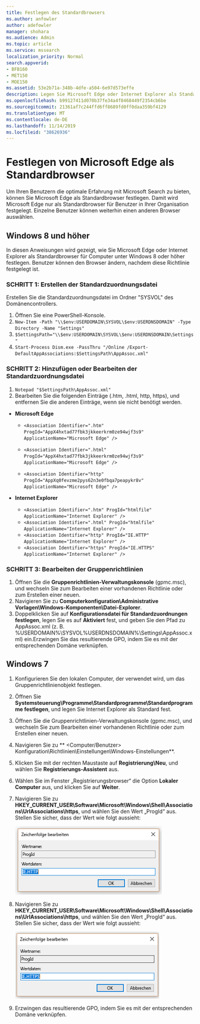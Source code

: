 ```yaml
---
title: Festlegen des Standardbrowsers
ms.author: anfowler
author: adefowler
manager: shohara
ms.audience: Admin
ms.topic: article
ms.service: mssearch
localization_priority: Normal
search.appverid:
- BFB160
- MET150
- MOE150
ms.assetid: 53e2b71a-348b-4dfe-a504-6e97d573effe
description: Legen Sie Microsoft Edge oder Internet Explorer als Standardbrowser für Microsoft Search-Benutzer fest.
ms.openlocfilehash: b99127411d070b37fe34a4f8468449f2354cb6be
ms.sourcegitcommit: 21361af7c244ffd6ff8689fd0ff0daa359bf4129
ms.translationtype: MT
ms.contentlocale: de-DE
ms.lasthandoff: 11/14/2019
ms.locfileid: "38626936"
---
```

# <a name="make-microsoft-edge-the-default-browser"></a>Festlegen von Microsoft Edge als Standardbrowser
  
Um Ihren Benutzern die optimale Erfahrung mit Microsoft Search zu bieten, können Sie Microsoft Edge als Standardbrowser festlegen. Damit wird Microsoft Edge nur als Standardbrowser für Benutzer in Ihrer Organisation festgelegt. Einzelne Benutzer können weiterhin einen anderen Browser auswählen.
  
  
## <a name="windows-8-and-later"></a>Windows 8 und höher

In diesen Anweisungen wird gezeigt, wie Sie Microsoft Edge oder Internet Explorer als Standardbrowser für Computer unter Windows 8 oder höher festlegen. Benutzer können den Browser ändern, nachdem diese Richtlinie festgelegt ist.
  
### <a name="step-1-create-the-default-associations-file"></a>SCHRITT 1: Erstellen der Standardzuordnungsdatei
Erstellen Sie die Standardzuordnungsdatei im Ordner "SYSVOL" des Domänencontrollers.

1. Öffnen Sie eine PowerShell-Konsole.
1. `New-Item -Path "\\$env:USERDOMAIN\SYSVOL\$env:USERDNSDOMAIN" -Type Directory -Name "Settings"`
1. `$SettingsPath="\\$env:USERDOMAIN\SYSVOL\$env:USERDNSDOMAIN\Settings"`
1. `Start-Process Dism.exe -PassThru "/Online /Export-DefaultAppAssociations:$SettingsPath\AppAssoc.xml"`
    
  
### <a name="step-2-add-or-edit-the-default-associations-file"></a>SCHRITT 2: Hinzufügen oder Bearbeiten der Standardzuordnungsdatei

1. `Notepad "$SettingsPath\AppAssoc.xml"`
1. Bearbeiten Sie die folgenden Einträge (.htm, .html, http, https), und entfernen Sie die anderen Einträge, wenn sie nicht benötigt werden.
  - **Microsoft Edge**
    - `<Association Identifier=".htm" ProgId="AppX4hxtad77fbk3jkkeerkrm0ze94wjf3s9" ApplicationName="Microsoft Edge" />`
              
    - `<Association Identifier=".html" ProgId="AppX4hxtad77fbk3jkkeerkrm0ze94wjf3s9" ApplicationName="Microsoft Edge" />`
    - `<Association Identifier="http" ProgId="AppXq0fevzme2pys62n3e0fbqa7peapykr8v" ApplicationName="Microsoft Edge" />`
    
  - **Internet Explorer**
    
    - `<Association Identifier=".htm" ProgId="htmlfile" ApplicationName="Internet Explorer" />`        
    - `<Association Identifier=".html" ProgId="htmlfile" ApplicationName="Internet Explorer" />`
    - `<Association Identifier="http" ProgId="IE.HTTP" ApplicationName="Internet Explorer" />`
    - `<Association Identifier="https" ProgId="IE.HTTPS" ApplicationName="Internet Explorer" />`

### <a name="step-3-edit-the-group-policy"></a>SCHRITT 3: Bearbeiten der Gruppenrichtlinien

1. Öffnen Sie die **Gruppenrichtlinien-Verwaltungskonsole** (gpmc.msc), und wechseln Sie zum Bearbeiten einer vorhandenen Richtlinie oder zum Erstellen einer neuen.
1. Navigieren Sie zu **Computerkonfiguration\Administrative Vorlagen\Windows-Komponenten\Datei-Explorer**.
1. Doppelklicken Sie auf **Konfigurationsdatei für Standardzuordnungen festlegen**, legen Sie es auf **Aktiviert** fest, und geben Sie den Pfad zu AppAssoc.xml (z. B. %USERDOMAIN%\SYSVOL\%USERDNSDOMAIN%\Settings\AppAssoc.xml) ein.Erzwingen Sie das resultierende GPO, indem Sie es mit der entsprechenden Domäne verknüpfen.

  
## <a name="windows-7"></a>Windows 7

1. Konfigurieren Sie den lokalen Computer, der verwendet wird, um das Gruppenrichtlinienobjekt festlegen.
    
1. Öffnen Sie **Systemsteuerung\Programme\Standardprogramme\Standardprogramme festlegen**, und legen Sie Internet Explorer als Standard fest. 
    
2. Öffnen Sie die Gruppenrichtlinien-Verwaltungskonsole (gpmc.msc), und wechseln Sie zum Bearbeiten einer vorhandenen Richtlinie oder zum Erstellen einer neuen.
    
1. Navigieren Sie zu ** \<Computer/Benutzer\> Konfiguration\Richtlinien\Einstellungen\Windows-Einstellungen**.
    
2. Klicken Sie mit der rechten Maustaste auf **Registrierung\Neu**, und wählen Sie **Registrierungs-Assistent** aus.
    
3. Wählen Sie im Fenster „Registrierungsbrowser“ die Option **Lokaler Computer** aus, und klicken Sie auf **Weiter**.
    
4. Navigieren Sie zu **HKEY_CURRENT_USER\Software\Microsoft\Windows\Shell\Associations\UrlAssociations\https**, und wählen Sie den Wert „ProgId“ aus. Stellen Sie sicher, dass der Wert wie folgt aussieht: 
    
    ![Auswählen des ProgId-Werts in „Zeichenfolge bearbeiten“](media/f6173dcc-b898-4967-8c40-4b0fe411a92b.png)
  
5. Navigieren Sie zu **HKEY_CURRENT_USER\Software\Microsoft\Windows\Shell\Associations\UrlAssociations\https**, und wählen Sie den Wert „ProgId“ aus. Stellen Sie sicher, dass der Wert wie folgt aussieht: 
    
    ![Auswählen des ProgId-Werts für HTTPS in „Zeichenfolge bearbeiten“](media/3519e13b-4fe7-4d15-946c-82fd50fc49bb.png)
  
3. Erzwingen das resultierende GPO, indem Sie es mit der entsprechenden Domäne verknüpfen.
    
